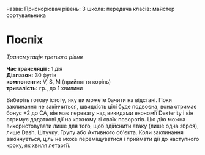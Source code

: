 назва: Прискорювач рівень: 3 школа: передача класів: майстер сортувальника

# Поспіх
_Трансмутація третього рівня_

**Час трансляції :** 1 дія    
**Діапазон:** 30 футів    
**компоненти:** V, S, М (прийняття корінь)    
**тривалість:** гр., до 1 хвилини

Виберіть готову істоту, яку ви можете бачити на відстані. Поки заклинання не закінчиться, швидкість цілі буде подвоєна, вона отримає бонус +2 до СА, він має перевагу над викидами економії Dexterity і він отримує додаткові дії на кожному зі своїх поворотів. Цю дію можна використовувати лише для того, щоб здійснити атаку (лише одна зброя), лише Dash, Штучку, Групу або Активного об'єкта. Коли заклинання закінчується, ціль не може переміщуватися і приймати дії до наступного кроку, як хвиля летаргії. 